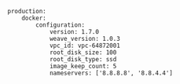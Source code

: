 <!-- usedin: [ _includes/_inlines/Deployment/common/building-a-manifest-file/building-a-manifest-file_docker-v1.md] -->

```
production:
    docker:
        configuration:
            version: 1.7.0
            weave_version: 1.0.3
            vpc_id: vpc-64872001
            root_disk_size: 100
            root_disk_type: ssd
            image_keep_count: 5
            nameservers: ['8.8.8.8', '8.8.4.4']
```
